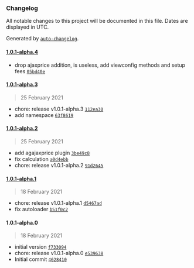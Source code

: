### Changelog

All notable changes to this project will be documented in this file. Dates are displayed in UTC.

Generated by [`auto-changelog`](https://github.com/CookPete/auto-changelog).

#### [1.0.1-alpha.4](1.0.1-alpha.3/1.0.1-alpha.4)

- drop ajaxprice addition, is useless, add viewconfig methods and setup fees [`05bd40e`](05bd40e03a36f44b66becc60ba3f483c16810d3f)

#### [1.0.1-alpha.3](1.0.1-alpha.2/1.0.1-alpha.3)

> 25 February 2021

- chore: release v1.0.1-alpha.3 [`112ea30`](112ea308796abddb74d2241fc803c98b1426ba47)
- add namespace [`63f8619`](63f8619321ff51e276d855d3412c22f167739a57)

#### [1.0.1-alpha.2](1.0.1-alpha.1/1.0.1-alpha.2)

> 25 February 2021

- add agajaxprice plugin [`3be49c8`](3be49c8484c5bbc9da8402e28f62ab074b5838ad)
- fix calculation [`a0d4ebb`](a0d4ebb3dc5f4a26a2e6d92fec961dca03e16e24)
- chore: release v1.0.1-alpha.2 [`91d2645`](91d264579961d86ac08138aa8787d2d131f2f3e0)

#### [1.0.1-alpha.1](1.0.1-alpha.0/1.0.1-alpha.1)

> 18 February 2021

- chore: release v1.0.1-alpha.1 [`d5467ad`](d5467adff6c9370065d275829c2589beb2612ae1)
- fix autoloader [`b51f0c2`](b51f0c22b592664e4c5d86ba045282fdb95fc99d)

#### 1.0.1-alpha.0

> 18 February 2021

- initial version [`f733094`](f733094ccd12c39872a29094e33450410009d19c)
- chore: release v1.0.1-alpha.0 [`e539638`](e5396383379060db6e4d11c860bc5c0dd7e1cc34)
- Initial commit [`4628410`](46284102fda2ba8d42b5d68fbe05220d08b59c05)
